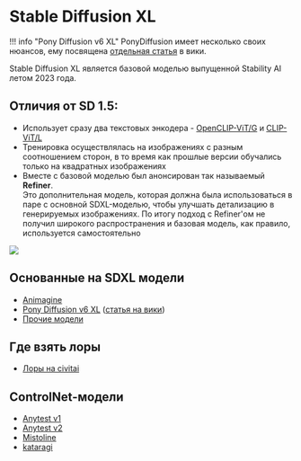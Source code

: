 # Stable Diffusion XL

!!! info "Pony Diffusion v6 XL"
    PonyDiffusion имеет несколько своих нюансов, ему посвящена [отдельная статья](./pony-diffusion-v6-xl.md) в вики.

Stable Diffusion XL является базовой моделью выпущенной Stability AI летом 2023 года.

## Отличия от SD 1.5:

- Использует сразу два текстовых энкодера - [OpenCLIP-ViT/G](https://github.com/mlfoundations/open_clip) и [CLIP-ViT/L](https://github.com/openai/CLIP/tree/main)
- Тренировка осуществлялась на изображениях с разным соотношением сторон, в то время как прошлые версии обучались только на квадратных изображениях
- Вместе с базовой моделью был анонсирован так называемый **Refiner**.  
  Это дополнительная модель, которая должна была использоваться в паре с основной SDXL-моделью, чтобы улучшать детализацию в генерируемых изображениях. По итогу подход с Refiner'ом не получил широкого распространения и базовая модель, как правило, используется самостоятельно 

![](https://huggingface.co/stabilityai/stable-diffusion-xl-base-1.0/resolve/main/pipeline.png)

## Основанные на SDXL модели
- [Animagine](https://civitai.com/models/260267/animagine-xl-v3)
- [Pony Diffusion v6 XL](https://civitai.com/models/257749/pony-diffusion-v6-xl) ([статья на вики](./pony-diffusion-v6-xl.md))
- [Прочие модели](https://civitai.com/search/models?baseModel=SDXL%201.0&modelType=Checkpoint&tags=anime&sortBy=models_v9)

## Где взять лоры
- [Лоры на civitai](https://civitai.com/search/models?baseModel=SDXL%201.0&modelType=LORA&tags=anime&sortBy=models_v9)

## ControlNet-модели
- [Anytest v1](https://huggingface.co/2vXpSwA7/iroiro-lora/tree/main/test_controlnet)
- [Anytest v2](https://huggingface.co/2vXpSwA7/iroiro-lora/tree/main/test_controlnet2)
- [Mistoline](https://civitai.com/models/441432/mistoline)
- [kataragi](https://huggingface.co/kataragi)
